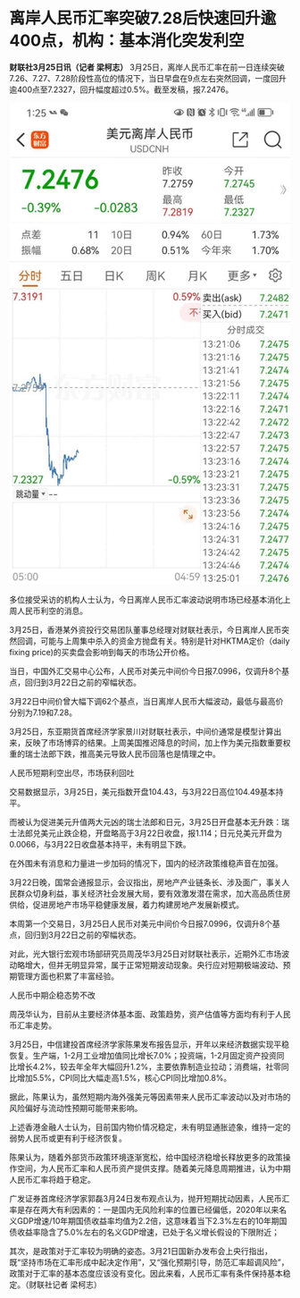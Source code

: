 # 离岸人民币汇率突破7.28后快速回升逾400点，机构：基本消化突发利空

**财联社3月25日讯（记者 梁柯志）**
3月25日，离岸人民币汇率在前一日连续突破7.26、7.27、7.28阶段性高位的情况下，当日早盘在9点左右突然回调，一度回升逾400点至7.2327，回升幅度超过0.5%。截至发稿，报7.2476。

![51cc1c642229dc0bfc2789b5df61abf2.jpg](https://raw.githubusercontent.com/qqhsx/qqnews_image/main/2024/03/25/离岸人民币汇率突破7.28后快速回升逾400点，机构：基本消化突发利空/51cc1c642229dc0bfc2789b5df61abf2.jpg)

多位接受采访的机构人士认为，今日离岸人民币汇率波动说明市场已经基本消化上周人民币利空的消息。

3月25日，香港某外资投行交易团队董事总经理对财联社表示，今日离岸人民币突然回调，可能与上周集中杀入的资金方抛盘有关。特别是针对HKTMA定价（daily
fixing price)的买卖盘会影响到每天的市场公开价格。

当日，中国外汇交易中心公布，人民币对美元中间价今日报7.0996，仅调升8个基点，回归到3月22日之前的窄幅状态。

3月22日中间价曾大幅下调62个基点，当日离岸人民币大幅波动，最低与最高价分别为7.19和7.28。

3月25日，东亚期货首席经济学家景川对财联社表示，中间价通常是模型计算出来，反映了市场博弈的结果。上周美国推迟降息的时间，加上作为美元指数重要权重的瑞士法郎下跌，推高美元导致人民币回落也是情理之中。

人民币短期利空出尽，市场获利回吐

交易数据显示，3月25日，美元指数开盘104.43，与3月22日高位104.49基本持平。

而被认为促进美元升值两大元凶的瑞士法郎和日元，3月25日开盘基本无升跌：瑞士法郎兑美元止跌企稳，开盘略高于3月22日收盘，报1.114；日元兑美元开盘为0.0066，与3月22日收盘基本持平，未有明显下跌。

在外围未有消息和力量进一步加码的情况下，国内的经济政策维稳声音在加强。

3月22日晚，国常会通报显示，会议指出，房地产产业链条长、涉及面广，事关人民群众切身利益，事关经济社会发展大局，要有效激发潜在需求，加大高品质住房供给，促进房地产市场平稳健康发展，着力构建房地产发展新模式。

本周第一个交易日，3月25日人民币对美元中间价今日报7.0996，仅调升8个基点，回归到3月22日之前的窄幅状态。

对此，光大银行宏观市场部研究员周茂华3月25日对财联社表示，近期外汇市场波动略增大，但并无明显异常，属于正常短期波动现象。央行应对短期极端波动、预期管理方面也积累了丰富经验。

人民币中期企稳态势不改

周茂华认为，目前从主要经济体基本面、政策趋势，资产估值等方面均有利于人民币汇率走势。

3月25日，中信建投首席经济学家陈果发布报告显示，开年以来经济数据实现平稳恢复。生产端，1-2月工业增加值同比增长7.0%；投资端，1-2月固定资产投资同比增长4.2%，较去年全年大幅回升1.2%，主要依靠制造业拉动；消费端，社零同比增加5.5%，CPI同比大幅走高1.5%，核心CPI同比增加0.8%。

据此，陈果认为，虽然短期内海外强美元等因素带来人民币汇率波动以及对市场的风险偏好与流动性预期可能带来影响。

上述香港金融人士认为，目前国内物价情况稳定，未有明显通胀迹象，维持一定的弱势人民币或更有利于经济恢复。

陈果认为，随着外部货币政策环境逐渐宽松，给中国经济稳增长释放更多的政策操作空间，为人民币汇率和人民币资产提供支撑。随着美元降息周期推进，认为中期人民币汇率将趋于稳定。

广发证券首席经济学家郭磊3月24日发布观点认为，抛开短期扰动因素，人民币汇率是存在两大有利因素的：一是国内无风险利率的位置已经偏低，2020年以来名义GDP增速/10年期国债收益率均值为2.2倍，这意味着当下2.3%左右的10年期国债收益率隐含了5.0%左右的名义GDP增速，已处于名义增长假设的下限附近；

其次，是政策对于汇率较为明确的姿态。3月21日国新办发布会上央行指出，既“坚持市场在汇率形成中起决定作用”，又“强化预期引导，防范汇率超调风险”，政策对于汇率的基本态度应该没有变化。因此来看，人民币汇率有条件保持基本稳定。（财联社记者
梁柯志）

